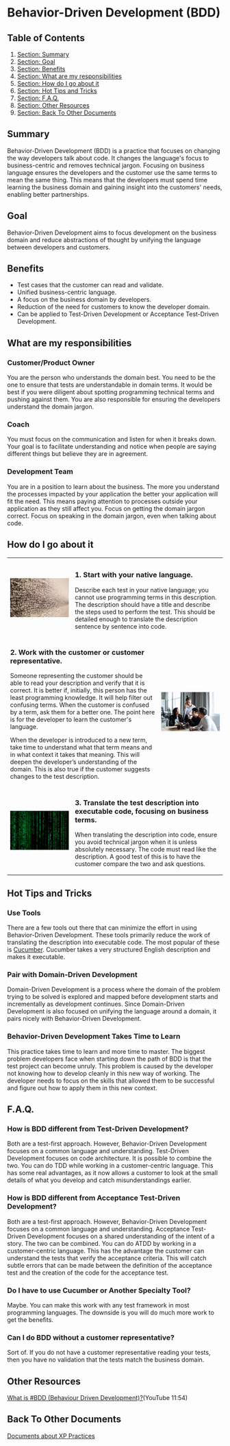 <!-- GENERATED DOCUMENT DO NOT EDIT! -->
<!-- prettier-ignore-start -->
<!-- markdownlint-disable -->

# Behavior-Driven Development (BDD) #

## Table of Contents ##

1. [Section: Summary](#summary)
2. [Section: Goal](#goal)
3. [Section: Benefits](#benefits)
4. [Section: What are my responsibilities](#what-are-my-responsibilities)
5. [Section: How do I go about it](#how-do-i-go-about-it)
6. [Section: Hot Tips and Tricks](#hot-tips-and-tricks)
7. [Section: F.A.Q.](#faq)
8. [Section: Other Resources](#other-resources)
9. [Section: Back To Other Documents](#back-to-other-documents)

## Summary ##

Behavior-Driven Development (BDD) is a practice that focuses on changing the way developers talk about code. It changes the language's focus to business-centric and removes technical jargon. Focusing on business language ensures the developers and the customer use the same terms to mean the same thing. This means that the developers must spend time learning the business domain and gaining insight into the customers' needs, enabling better partnerships.

## Goal ##

Behavior-Driven Development aims to focus development on the business domain and reduce abstractions of thought by unifying the language between developers and customers.

## Benefits ##

* Test cases that the customer can read and validate.
* Unified business-centric language.
* A focus on the business domain by developers.
* Reduction of the need for customers to know the developer domain.
* Can be applied to Test-Driven Development or Acceptance Test-Driven Development.

## What are my responsibilities ##

### Customer/Product Owner ###

You are the person who understands the domain best. You need to be the one to ensure that tests are understandable in domain terms. It would be best if you were diligent about spotting programming technical terms and pushing against them. You are also responsible for ensuring the developers understand the domain jargon.

### Coach ###

You must focus on the communication and listen for when it breaks down. Your goal is to facilitate understanding and notice when people are saying different things but believe they are in agreement.

### Development Team ###

You are in a position to learn about the business. The more you understand the processes impacted by your application the better your application will fit the need. This means paying attention to processes outside your application as they still affect you. Focus on getting the domain jargon correct. Focus on speaking in the domain jargon, even when talking about code.

## How do I go about it ##

<table style="border=none!important">
<tr><td width=30%></td><td width=40%></td><td width=30%></td></tr>
<tr>

<td>
    <img src=./images/bdd/pexels-jimmy-chan-1309899.jpg >
</td>
<td colspan="2">

### 1.	Start with your native language. ###

Describe each test in your native language; you cannot use programming terms in this description. The description should have a title and describe the steps used to perform the test. This should be detailed enough to translate the description sentence by sentence into code.

</td>
</tr>
<tr>
<td colspan="2">

### 2.	Work with the customer or customer representative. ###

Someone representing the customer should be able to read your description and verify that it is correct. It is better if, initially, this person has the least programming knowledge. It will help filter out confusing terms. When the customer is confused by a term, ask them for a better one. The point here is for the developer to learn the customer's language.

When the developer is introduced to a new term, take time to understand what that term means and in what context it takes that meaning. This will deepen the developer’s understanding of the domain. This is also true if the customer suggests changes to the test description.

</td>
<td>
    <img src="./images/bdd/pexels-thirdman-7652188.jpg" >
</td>
</tr>
<tr>
<td>
    <img src="./images/bdd/pexels-markus-spiske-1089438.jpg" >
</td>
<td colspan="2">

### 3.	Translate the test description into executable code, focusing on business terms. ###

When translating the description into code, ensure you avoid technical jargon when it is unless absolutely necessary. The code must read like the description. A good test of this is to have the customer compare the two and ask questions.

</td>
</tr>
</table>

## Hot Tips and Tricks ##

### Use Tools ###

There are a few tools out there that can minimize the effort in using Behavior-Driven Development. These tools primarily reduce the work of translating the description into executable code. The most popular of these is [Cucumber](https://cucumber.io/). Cucumber takes a very structured English description and makes it executable.

### Pair with Domain-Driven Development ###

Domain-Driven Development is a process where the domain of the problem trying to be solved is explored and mapped before development starts and incrementally as development continues. Since Domain-Driven Development is also focused on unifying the language around a domain, it pairs nicely with Behavior-Driven Development.

### Behavior-Driven Development Takes Time to Learn ###

This practice takes time to learn and more time to master. The biggest problem developers face when starting down the path of BDD is that the test project can become unruly. This problem is caused by the developer not knowing how to develop cleanly in this new way of working. The developer needs to focus on the skills that allowed them to be successful and figure out how to apply them in this new context.

## F.A.Q. ##

### How is BDD different from Test-Driven Development? ###

Both are a test-first approach. However, Behavior-Driven Development focuses on a common language and understanding. Test-Driven Development focuses on code architecture. It is possible to combine the two. You can do TDD while working in a customer-centric language. This has some real advantages, as it now allows a customer to look at the small details of what you develop and catch misunderstandings earlier.

### How is BDD different from Acceptance Test-Driven Development? ###

Both are a test-first approach. However, Behavior-Driven Development focuses on a common language and understanding. Acceptance Test-Driven Development focuses on a shared understanding of the intent of a story. The two can be combined. You can do ATDD by working in a customer-centric language. This has the advantage the customer can understand the tests that verify the acceptance criteria. This will catch subtle errors that can be made between the definition of the acceptance test and the creation of the code for the acceptance test.

### Do I have to use Cucumber or Another Specialty Tool? ###

Maybe. You can make this work with any test framework in most programming languages. The downside is you will do much more work to get the benefits.

### Can I do BDD without a customer representative? ###

Sort of. If you do not have a customer representative reading your tests, then you have no validation that the tests match the business domain.

## Other Resources ##

[What is #BDD (Behaviour Driven Development)?](https://www.youtube.com/watch?v=GavBjhAp42o)(YouTube 11:54)

## Back To Other Documents ##

[Documents about XP Practices](README.md)

<!-- markdownlint-restore -->
<!-- prettier-ignore-end -->
<!-- GENERATED DOCUMENT DO NOT EDIT! -->
